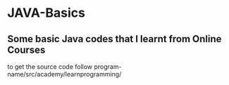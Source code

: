 # JAVA-Basics
## Some basic Java codes that I learnt from Online Courses
to get the source code follow program-name/src/academy/learnprogramming/
